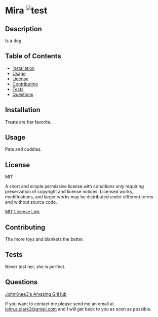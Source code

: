 
  # Mira   ![test](https://img.shields.io/badge/license-MIT-blue)
  
  ## Description
  Is a dog.

  ## Table of Contents
  - [Installation](#installation)
  - [Usage](#usage)
  - [License](#license)
  - [Contributing](#contributing)
  - [Tests](#tests)
  - [Questions](#questions)
  

  ## Installation
  Treats are her favorite.

  ## Usage 
  Pets and cuddles.

  
  ## License 
  MIT 

  A short and simple permissive license with conditions only requiring preservation of copyright and license notices. Licensed works, modifications, and larger works may be distributed under different terms and without source code.
  
  
  <a href= https://choosealicense.com/licenses/mit/>MIT License Link</a>
  
  ## Contributing
  The more toys and blankets the better.

  ## Tests 
  Never test her, she is perfect.
  
  ## Questions
  <a href="https://github.com/JohnKnee3">JohnKnee3's Amazing GitHub</a>
  
  If you want to contact me please send me an email at john.a.clark3@gmail.com and I will get back to you as soon as possible.
  